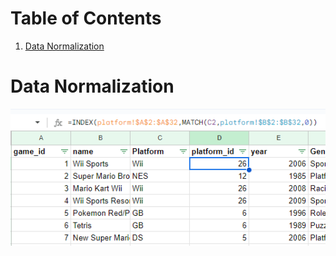# Table of Contents
1. [Data Normalization](#DataNormalization)










# Data Normalization <a name="DataNormalization"></a>

![](https://github.com/RyanGruber1995/video_game_sales/blob/main/screenshots/id_creation.PNG?raw=true)
